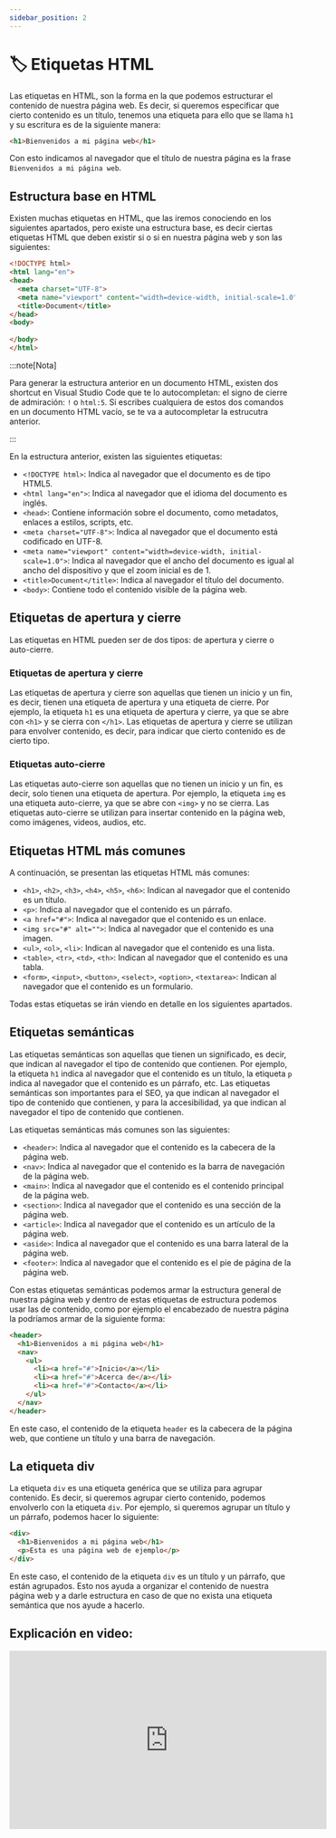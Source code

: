 ```yaml
---
sidebar_position: 2
---
```


# 🏷️ Etiquetas HTML

Las etiquetas en HTML, son la forma en la que podemos estructurar el contenido de nuestra página web. Es decir, si queremos especificar que cierto contenido es un título, tenemos una etiqueta para ello que se llama `h1` y su escritura es de la siguiente manera:

```html
<h1>Bienvenidos a mi página web</h1>
```

Con esto indicamos al navegador que el título de nuestra página es la frase `Bienvenidos a mi página web`.

## Estructura base en HTML

Existen muchas etiquetas en HTML, que las iremos conociendo en los siguientes apartados, pero existe una estructura base, es decir ciertas etiquetas HTML que deben existir si o si en nuestra página web y son las siguientes:

```html
<!DOCTYPE html>
<html lang="en">
<head>
  <meta charset="UTF-8">
  <meta name="viewport" content="width=device-width, initial-scale=1.0">
  <title>Document</title>
</head>
<body>
  
</body>
</html>
```

:::note[Nota]

Para generar la estructura anterior en un documento HTML, existen dos shortcut en Visual Studio Code que te lo autocompletan: el signo de cierre de admiración: `!` o `html:5`. Si escribes cualquiera de estos dos comandos en un documento HTML vacío, se te va a autocompletar la estrucutra anterior.

:::

En la estructura anterior, existen las siguientes etiquetas:

- `<!DOCTYPE html>`: Indica al navegador que el documento es de tipo HTML5.
- `<html lang="en">`: Indica al navegador que el idioma del documento es inglés.
- `<head>`: Contiene información sobre el documento, como metadatos, enlaces a estilos, scripts, etc.
- `<meta charset="UTF-8">`: Indica al navegador que el documento está codificado en UTF-8.
- `<meta name="viewport" content="width=device-width, initial-scale=1.0">`: Indica al navegador que el ancho del documento es igual al ancho del dispositivo y que el zoom inicial es de 1.
- `<title>Document</title>`: Indica al navegador el título del documento.
- `<body>`: Contiene todo el contenido visible de la página web.

## Etiquetas de apertura y cierre

Las etiquetas en HTML pueden ser de dos tipos: de apertura y cierre o auto-cierre. 

### Etiquetas de apertura y cierre

Las etiquetas de apertura y cierre son aquellas que tienen un inicio y un fin, es decir, tienen una etiqueta de apertura y una etiqueta de cierre. Por ejemplo, la etiqueta `h1` es una etiqueta de apertura y cierre, ya que se abre con `<h1>` y se cierra con `</h1>`. Las etiquetas de apertura y cierre se utilizan para envolver contenido, es decir, para indicar que cierto contenido es de cierto tipo.

### Etiquetas auto-cierre

Las etiquetas auto-cierre son aquellas que no tienen un inicio y un fin, es decir, solo tienen una etiqueta de apertura. Por ejemplo, la etiqueta `img` es una etiqueta auto-cierre, ya que se abre con `<img>` y no se cierra. Las etiquetas auto-cierre se utilizan para insertar contenido en la página web, como imágenes, videos, audios, etc.

## Etiquetas HTML más comunes

A continuación, se presentan las etiquetas HTML más comunes:

- `<h1>`, `<h2>`, `<h3>`, `<h4>`, `<h5>`, `<h6>`: Indican al navegador que el contenido es un título.
- `<p>`: Indica al navegador que el contenido es un párrafo.
- `<a href="#">`: Indica al navegador que el contenido es un enlace.
- `<img src="#" alt="">`: Indica al navegador que el contenido es una imagen.
- `<ul>`, `<ol>`, `<li>`: Indican al navegador que el contenido es una lista.
- `<table>`, `<tr>`, `<td>`, `<th>`: Indican al navegador que el contenido es una tabla.
- `<form>`, `<input>`, `<button>`, `<select>`, `<option>`, `<textarea>`: Indican al navegador que el contenido es un formulario.

Todas estas etiquetas se irán viendo en detalle en los siguientes apartados.

## Etiquetas semánticas

Las etiquetas semánticas son aquellas que tienen un significado, es decir, que indican al navegador el tipo de contenido que contienen. Por ejemplo, la etiqueta `h1` indica al navegador que el contenido es un título, la etiqueta `p` indica al navegador que el contenido es un párrafo, etc. Las etiquetas semánticas son importantes para el SEO, ya que indican al navegador el tipo de contenido que contienen, y para la accesibilidad, ya que indican al navegador el tipo de contenido que contienen.

Las etiquetas semánticas más comunes son las siguientes:

- `<header>`: Indica al navegador que el contenido es la cabecera de la página web.
- `<nav>`: Indica al navegador que el contenido es la barra de navegación de la página web.
- `<main>`: Indica al navegador que el contenido es el contenido principal de la página web.
- `<section>`: Indica al navegador que el contenido es una sección de la página web.
- `<article>`: Indica al navegador que el contenido es un artículo de la página web.
- `<aside>`: Indica al navegador que el contenido es una barra lateral de la página web.
- `<footer>`: Indica al navegador que el contenido es el pie de página de la página web.

Con estas etiquetas semánticas podemos armar la estructura general de nuestra página web y dentro de estas etiquetas de estructura podemos usar las de contenido, como por ejemplo el encabezado de nuestra página la podríamos armar de la siguiente forma:

```html
<header>
  <h1>Bienvenidos a mi página web</h1>
  <nav>
    <ul>
      <li><a href="#">Inicio</a></li>
      <li><a href="#">Acerca de</a></li>
      <li><a href="#">Contacto</a></li>
    </ul>
  </nav>
</header>
```

En este caso, el contenido de la etiqueta `header` es la cabecera de la página web, que contiene un título y una barra de navegación.

## La etiqueta div

La etiqueta `div` es una etiqueta genérica que se utiliza para agrupar contenido. Es decir, si queremos agrupar cierto contenido, podemos envolverlo con la etiqueta `div`. Por ejemplo, si queremos agrupar un título y un párrafo, podemos hacer lo siguiente:

```html
<div>
  <h1>Bienvenidos a mi página web</h1>
  <p>Esta es una página web de ejemplo</p>
</div>
```

En este caso, el contenido de la etiqueta `div` es un título y un párrafo, que están agrupados. Esto nos ayuda a organizar el contenido de nuestra página web y a darle estructura en caso de que no exista una etiqueta semántica que nos ayude a hacerlo.

## Explicación en video:

<iframe width="560" height="315" src="https://www.youtube.com/embed/GucaPbn9Cf8?si=F6LqPPNSVLGJFfRW" title="YouTube video player" frameborder="0" allow="accelerometer; autoplay; clipboard-write; encrypted-media; gyroscope; picture-in-picture; web-share" allowfullscreen></iframe>